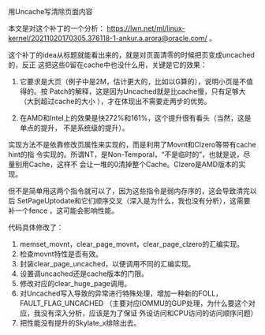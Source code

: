         
用Uncache写清除页面内容

本文是对这个补丁的一个分析：
https://lwn.net/ml/linux-kernel/20211020170305.376118-1-ankur.a.arora@oracle.com/
。

这个补丁的idea从标题就能看出来的，就是对页面清零的时候把页变成uncached的，反正
这把这些0留在cache中也没什么用，关键是它的效果：

1. 它要求是大页（例子中是2M，估计更大的，比如以G算的），说明小页是不值得的。按
  Patch的解释，这是因为Uncached就是比cache慢，只有足够大（大到超过cache的大小
  ），才在体现出不需要走两步的优势。

2. 在AMD和Intel上的效果是快272%和161%，这个提升很有看头（当然，这是单点的提升，
  不是系统级的提升）。

实现方法不是依靠修改页属性来实现的，而是利用了Movnt和Clzero等带有cache hint的指
令实现的。所谓NT，是Non-Temporal，“不是临时的”，也就是说，尽量别用Cache，这样不
会让一堆的0清掉整个Cache。Clzero是AMD版本的实现。

但不是简单用这两个指令就可以了，因为这些指令是弱内存序的，这会导致清完以后
SetPageUptodate和它们顺序交叉（深入是为什么，我也没有分析），这需要补一个fence
，这可能会影响性能。

代码具体修改了：

1. memset_movnt，clear_page_movnt，clear_page_clzero的汇编实现。
2. 检查movnt特性是否有效。
3. 封装clear_page_uncached，以便调用不同的汇编实现。
4. 设置调uncached还是cache版本的门限。
5. 修改对应的clear_huge_page调用。
6. 对Uncached写入导致的异常进行特殊处理，增加一种新的FOLL，FAULT_FLAG_UNCACHED
  （主要对应IOMMU的GUP处理，为什么要这个对应，我没有深入分析，应该是为了保证
  外设访问和CPU访问的访问顺序问题）
7. 把性能没有提升的Skylate_x排除出去。
